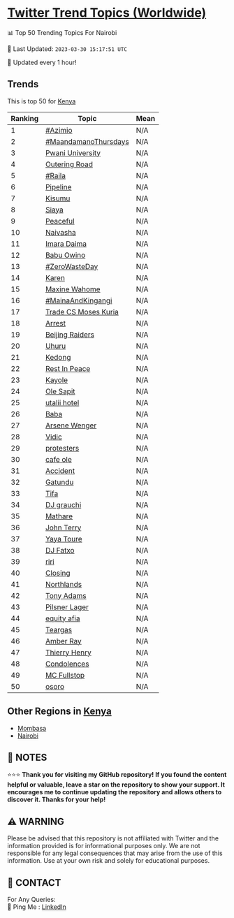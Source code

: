 [Twitter Trend Topics (Worldwide)](https://github.com/ErcinDedeoglu/Twitter-Trend-Topics)
==========


📊 Top 50 Trending Topics For Nairobi

📆 Last Updated: `2023-03-30 15:17:51 UTC`

🔧 Updated every 1 hour!


## Trends

This is top 50 for [Kenya](</Kenya>)

| Ranking | Topic | Mean |
| ------- | ------------ | ------------ |
| 1 | [#Azimio](http://twitter.com/search?q=%23Azimio) | N/A |
| 2 | [#MaandamanoThursdays](http://twitter.com/search?q=%23MaandamanoThursdays) | N/A |
| 3 | [Pwani University](http://twitter.com/search?q=Pwani+University) | N/A |
| 4 | [Outering Road](http://twitter.com/search?q=Outering+Road) | N/A |
| 5 | [#Raila](http://twitter.com/search?q=%23Raila) | N/A |
| 6 | [Pipeline](http://twitter.com/search?q=Pipeline) | N/A |
| 7 | [Kisumu](http://twitter.com/search?q=Kisumu) | N/A |
| 8 | [Siaya](http://twitter.com/search?q=Siaya) | N/A |
| 9 | [Peaceful](http://twitter.com/search?q=Peaceful) | N/A |
| 10 | [Naivasha](http://twitter.com/search?q=Naivasha) | N/A |
| 11 | [Imara Daima](http://twitter.com/search?q=Imara+Daima) | N/A |
| 12 | [Babu Owino](http://twitter.com/search?q=Babu+Owino) | N/A |
| 13 | [#ZeroWasteDay](http://twitter.com/search?q=%23ZeroWasteDay) | N/A |
| 14 | [Karen](http://twitter.com/search?q=Karen) | N/A |
| 15 | [Maxine Wahome](http://twitter.com/search?q=Maxine+Wahome) | N/A |
| 16 | [#MainaAndKingangi](http://twitter.com/search?q=%23MainaAndKingangi) | N/A |
| 17 | [Trade CS Moses Kuria](http://twitter.com/search?q=Trade+CS+Moses+Kuria) | N/A |
| 18 | [Arrest](http://twitter.com/search?q=Arrest) | N/A |
| 19 | [Beijing Raiders](http://twitter.com/search?q=Beijing+Raiders) | N/A |
| 20 | [Uhuru](http://twitter.com/search?q=Uhuru) | N/A |
| 21 | [Kedong](http://twitter.com/search?q=Kedong) | N/A |
| 22 | [Rest In Peace](http://twitter.com/search?q=Rest+In+Peace) | N/A |
| 23 | [Kayole](http://twitter.com/search?q=Kayole) | N/A |
| 24 | [Ole Sapit](http://twitter.com/search?q=Ole+Sapit) | N/A |
| 25 | [utalii hotel](http://twitter.com/search?q=utalii+hotel) | N/A |
| 26 | [Baba](http://twitter.com/search?q=Baba) | N/A |
| 27 | [Arsene Wenger](http://twitter.com/search?q=Arsene+Wenger) | N/A |
| 28 | [Vidic](http://twitter.com/search?q=Vidic) | N/A |
| 29 | [protesters](http://twitter.com/search?q=protesters) | N/A |
| 30 | [cafe ole](http://twitter.com/search?q=cafe+ole) | N/A |
| 31 | [Accident](http://twitter.com/search?q=Accident) | N/A |
| 32 | [Gatundu](http://twitter.com/search?q=Gatundu) | N/A |
| 33 | [Tifa](http://twitter.com/search?q=Tifa) | N/A |
| 34 | [DJ grauchi](http://twitter.com/search?q=DJ+grauchi) | N/A |
| 35 | [Mathare](http://twitter.com/search?q=Mathare) | N/A |
| 36 | [John Terry](http://twitter.com/search?q=John+Terry) | N/A |
| 37 | [Yaya Toure](http://twitter.com/search?q=Yaya+Toure) | N/A |
| 38 | [DJ Fatxo](http://twitter.com/search?q=DJ+Fatxo) | N/A |
| 39 | [riri](http://twitter.com/search?q=riri) | N/A |
| 40 | [Closing](http://twitter.com/search?q=Closing) | N/A |
| 41 | [Northlands](http://twitter.com/search?q=Northlands) | N/A |
| 42 | [Tony Adams](http://twitter.com/search?q=Tony+Adams) | N/A |
| 43 | [Pilsner Lager](http://twitter.com/search?q=Pilsner+Lager) | N/A |
| 44 | [equity afia](http://twitter.com/search?q=equity+afia) | N/A |
| 45 | [Teargas](http://twitter.com/search?q=Teargas) | N/A |
| 46 | [Amber Ray](http://twitter.com/search?q=Amber+Ray) | N/A |
| 47 | [Thierry Henry](http://twitter.com/search?q=Thierry+Henry) | N/A |
| 48 | [Condolences](http://twitter.com/search?q=Condolences) | N/A |
| 49 | [MC Fullstop](http://twitter.com/search?q=MC+Fullstop) | N/A |
| 50 | [osoro](http://twitter.com/search?q=osoro) | N/A |



## Other Regions in [Kenya](</Kenya>)

* [Mombasa](</Kenya/Mombasa.md>)
* [Nairobi](</Kenya/Nairobi.md>)



## 📝 NOTES

⭐⭐⭐ **Thank you for visiting my GitHub repository! If you found the content helpful or valuable, leave a star on the repository to show your support. It encourages me to continue updating the repository and allows others to discover it. Thanks for your help!**


## ⚠️ WARNING

Please be advised that this repository is not affiliated with Twitter and the information provided is for informational purposes only. We are not responsible for any legal consequences that may arise from the use of this information. Use at your own risk and solely for educational purposes.


## 📨 CONTACT

 For Any Queries:  
            🏓 Ping Me : [LinkedIn](https://www.linkedin.com/in/ercindedeoglu/)
